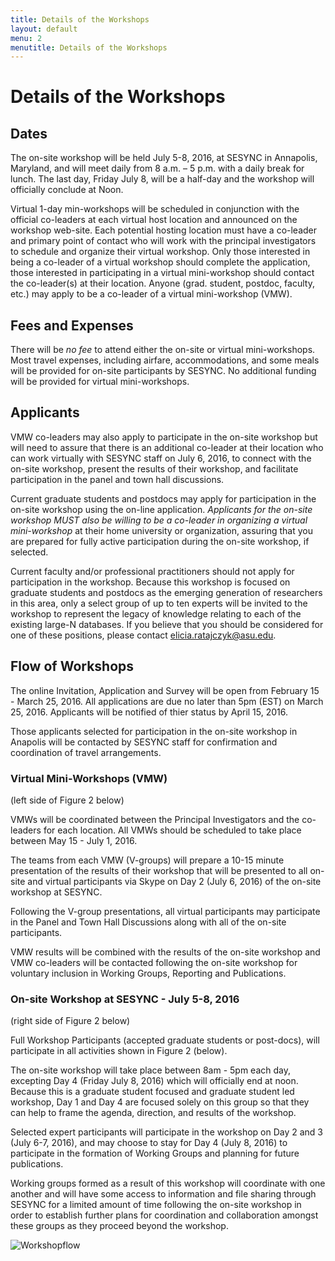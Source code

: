 ```yaml
---
title: Details of the Workshops
layout: default
menu: 2
menutitle: Details of the Workshops
---
```

# Details of the Workshops

## Dates
The on-site workshop will be held July 5-8, 2016, at SESYNC in Annapolis, Maryland, and will meet daily from 8 a.m. – 5 p.m. with a daily break for lunch. The last day, Friday July 8, will be a half-day and the workshop will officially conclude at Noon. 

Virtual 1-day min-workshops will be scheduled in conjunction with the official co-leaders at each virtual host location and announced on the workshop web-site. Each potential hosting location must have a co-leader and primary point of contact who will work with the principal investigators to schedule and organize their virtual workshop. Only those interested in being a co-leader of a virtual workshop should complete the application, those interested in participating in a virtual mini-workshop should contact the co-leader(s) at their location. Anyone (grad. student, postdoc, faculty, etc.) may apply to be a co-leader of a  virtual mini-workshop (VMW).

## Fees and Expenses

There will be *no fee* to attend either the on-site or virtual mini-workshops. Most travel expenses, including airfare, accommodations, and some meals will be provided for on-site participants by SESYNC. No additional funding will be provided for virtual mini-workshops.

## Applicants

VMW co-leaders may also apply to participate in the on-site workshop but will need to assure that there is an additional co-leader at their location who can work virtually with SESYNC staff on July 6, 2016, to connect with the on-site workshop, present the results of their workshop, and facilitate participation in the panel and town hall discussions. 

Current graduate students and postdocs may apply for participation in the on-site workshop using the on-line application. 
*Applicants for the on-site workshop MUST also be willing to be a co-leader in organizing a virtual mini-workshop* at their home university or organization, assuring that you are prepared for fully active participation during the on-site workshop, if selected. 

Current faculty and/or professional practitioners should not apply for participation in the workshop. Because this workshop is focused on graduate students and postdocs as the emerging generation of researchers in this area, only a select group of up to ten experts will be invited to the workshop to represent the legacy of knowledge relating to each of the existing large-N databases. If you believe that you should be considered for one of these positions, please contact elicia.ratajczyk@asu.edu.

## Flow of Workshops

The online Invitation, Application and Survey will be open from February 15 - March 25, 2016. All applications are due no later than 5pm (EST) on March 25, 2016. Applicants will be notified of thier status by April 15, 2016. 

Those applicants selected for participation in the on-site workshop in Anapolis will be contacted by SESYNC staff for confirmation and coordination of travel arrangements.

### Virtual Mini-Workshops (VMW) 
(left side of Figure 2 below)

VMWs will be coordinated between the Principal Investigators and the co-leaders for each location. All VMWs should be scheduled to take place between May 15 - July 1, 2016. 

The teams from each VMW (V-groups) will prepare a 10-15 minute presentation of the results of their workshop that will be presented to all on-site and virtual participants via Skype on Day 2 (July 6, 2016) of the on-site workshop at SESYNC.  

Following the V-group presentations, all virtual participants may participate in the Panel and Town Hall Discussions along with all of the on-site participants.

VMW results will be combined with the results of the on-site workshop and VMW co-leaders will be contacted following the on-site workshop for voluntary inclusion in Working Groups, Reporting and Publications.

### On-site Workshop at SESYNC - July 5-8, 2016
(right side of Figure 2 below)

Full Workshop Participants (accepted graduate students or post-docs), will participate in all activities shown in Figure 2 (below). 

The on-site workshop will take place between 8am - 5pm each day, excepting Day 4 (Friday July 8, 2016) which will officially end at noon. Because this is a graduate student focused and graduate student led workshop, Day 1 and Day 4 are focused solely on this group so that they can help to frame the agenda, direction, and results of the workshop. 

Selected expert participants will participate in the workshop on Day 2 and 3 (July 6-7, 2016), and may choose to stay for Day 4 (July 8, 2016) to participate in the formation of Working Groups and planning for future publications. 

Working groups formed as a result of this workshop will coordinate with one another and will have some access to information and file sharing through SESYNC for a limited amount of time following the on-site workshop in order to establish further plans for coordination and collaboration amongst these groups as they proceed beyond the workshop. 

![Workshopflow](https://cloud.githubusercontent.com/assets/17146093/13062676/97362c0c-d3fd-11e5-83a5-cce9d6b0a797.png)

